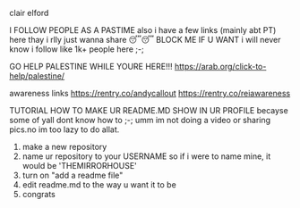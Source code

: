 clair elford

I FOLLOW PEOPLE AS A PASTIME also i have a few links (mainly abt PT) here thay i rlly just wanna share 😴😴 BLOCK ME IF U WANT i will never know i follow like 1k+ people here ;-;

GO HELP PALESTINE WHILE YOURE HERE!!!
https://arab.org/click-to-help/palestine/

awareness links
https://rentry.co/andycallout
https://rentry.co/reiawareness

TUTORIAL HOW TO MAKE UR README.MD SHOW IN UR PROFILE becayse some of yall dont know how to ;-; umm im not doing a video or sharing pics.no im too lazy to do allat.
1. make a new repository
2. name ur repository to your USERNAME so if i were to name mine, it would be 'THEMIRRORHOUSE'
3. turn on "add a readme file"
4. edit readme.md to the way u want it to be
5. congrats
